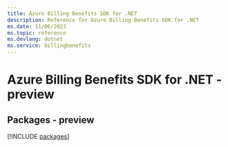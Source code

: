 ```yaml
---
title: Azure Billing Benefits SDK for .NET
description: Reference for Azure Billing Benefits SDK for .NET
ms.date: 11/06/2023
ms.topic: reference
ms.devlang: dotnet
ms.service: billingbenefits
---
```

# Azure Billing Benefits SDK for .NET - preview
## Packages - preview
[!INCLUDE [packages](billing-benefits-index.md)]